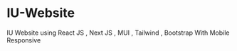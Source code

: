 # IU-Website
IU Website using React JS , Next JS ,  MUI , Tailwind , Bootstrap With Mobile Responsive 
